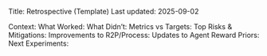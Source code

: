 Title: Retrospective (Template)
Last updated: 2025-09-02

Context:
What Worked:
What Didn’t:
Metrics vs Targets:
Top Risks & Mitigations:
Improvements to R2P/Process:
Updates to Agent Reward Priors:
Next Experiments:

